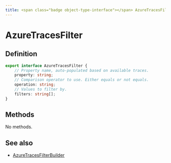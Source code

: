 ```yaml
---
title: <span class="badge object-type-interface"></span> AzureTracesFilter
---
```

# <span class="badge object-type-interface"></span> AzureTracesFilter

## Definition

```typescript
export interface AzureTracesFilter {
	// Property name, auto-populated based on available traces.
	property: string;
	// Comparison operator to use. Either equals or not equals.
	operation: string;
	// Values to filter by.
	filters: string[];
}

```
## Methods

No methods.
## See also

 * <span class="badge builder"></span> [AzureTracesFilterBuilder](./builder-AzureTracesFilterBuilder.md)
